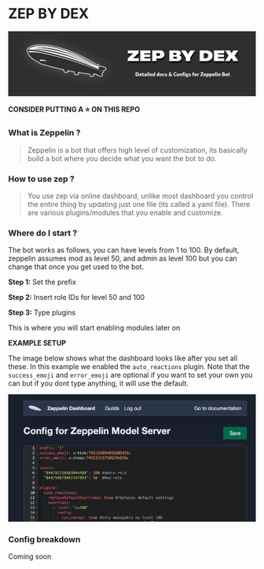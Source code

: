 # ZEP BY DEX
![Zep banner](assets/zepbanner.png)


**CONSIDER PUTTING A ⭐️ ON THIS REPO**

### What is Zeppelin ?

>Zeppelin is a bot that offers high level of customization, its basically build a bot where you decide what you want the bot to do.

### How to use zep ?

> You use zep via online dashboard, unlike most dashboard you control the entire thing by updating just one file (its called a yaml file). There are various plugins/modules that you enable and customize.

### Where do I start ?

The bot works as follows, you can have levels from 1 to 100. By default, zeppelin assumes mod as level 50, and admin as level 100 but you can change that once you get used to the bot.

**Step 1:** Set the prefix

**Step 2:** Insert role IDs for level 50 and 100

**Step 3:** Type plugins

 This is where you will start enabling modules later on

**EXAMPLE SETUP**

The image below shows what the dashboard looks like after you set all these. In this example we enabled the `auto_reactions` plugin. Note that the `success_emoji` and `error_emoji` are optional if you want to set your own you can but if you dont type anything, it will use the default.

![Example Config](assets/dashboard.png)

### Config breakdown

Coming soon